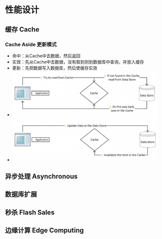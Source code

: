 # 性能设计

## 缓存 Cache

### Cache Aside 更新模式

- 命中：从Cache中去数据，然后返回
- 实效：先从Cache中去数据，没有取到则到数据库中查询，并放入缓存
- 更新：先把数据写入数据库，然后使缓存实效
- ![cache_aside.png](cache_aside.png)
- ![cache_aside2.png](cache_aside2.png)

## 异步处理 Asynchronous

## 数据库扩展

## 秒杀 Flash Sales

## 边缘计算 Edge Computing
